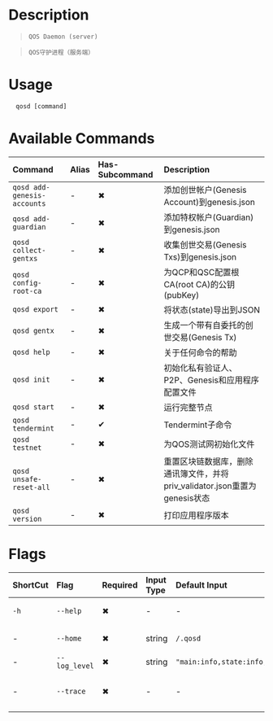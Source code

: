 # Description
>     QOS Daemon (server)

>     QOS守护进程（服务端）

# Usage
```
  qosd [command]
```

# Available Commands

| Command                     | Alias | Has-Subcommand | Description                                        |
|:----------------------------|:------|:---------------|:---------------------------------------------------|
| `qosd add-genesis-accounts` | -     | ✖              | 添加创世帐户(Genesis Account)到genesis.json               |
| `qosd add-guardian`         | -     | ✖              | 添加特权帐户(Guardian)到genesis.json                      |
| `qosd collect-gentxs`       | -     | ✖              | 收集创世交易(Genesis Txs)到genesis.json                   |
| `qosd config-root-ca`       | -     | ✖              | 为QCP和QSC配置根CA(root CA)的公钥(pubKey)                  |
| `qosd export`               | -     | ✖              | 将状态(state)导出到JSON                                  |
| `qosd gentx`                | -     | ✖              | 生成一个带有自委托的创世交易(Genesis Tx)                         |
| `qosd help`                 | -     | ✖              | 关于任何命令的帮助                                          |
| `qosd init`                 | -     | ✖              | 初始化私有验证人、P2P、Genesis和应用程序配置文件                      |
| `qosd start`                | -     | ✖              | 运行完整节点                                             |
| `qosd tendermint`           | -     | ✔              | Tendermint子命令                                      |
| `qosd testnet`              | -     | ✖              | 为QOS测试网初始化文件                                       |
| `qosd unsafe-reset-all`     | -     | ✖              | 重置区块链数据库，删除通讯簿文件，并将priv_validator.json重置为genesis状态 |
| `qosd version`              | -     | ✖              | 打印应用程序版本                                           |

# Flags

| ShortCut | Flag          | Required | Input Type | Default Input                    | Input Range | Description  |
|:---------|:--------------|:---------|:-----------|:---------------------------------|:------------|:-------------|
| `-h`     | `--help`      | ✖        | -          | -                                | -           | (可选)帮助文档     |
| -        | `--home`      | ✖        | string     | `/.qosd`                         | -           | 配置和数据的目录     |
| -        | `--log_level` | ✖        | string     | `"main:info,state:info,*:error"` | -           | 日志级别         |
| -        | `--trace`     | ✖        | -          | -                                | -           | 打印出错时的完整堆栈跟踪 |
